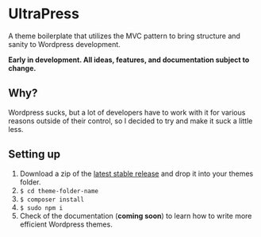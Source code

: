 # UltraPress

A theme boilerplate that utilizes the MVC pattern to bring structure and sanity to Wordpress development.

**Early in development. All ideas, features, and documentation subject to change.**

## Why?

Wordpress sucks, but a lot of developers have to work with it for various reasons outside of their control, so I decided to try and make it suck a little less.

## Setting up

1. Download a zip of the [latest stable release](https://github.com/jakecleary/ultrapress/releases/latest) and drop it into your themes folder.
2. `$ cd theme-folder-name`
3. `$ composer install`
4. `$ sudo npm i`
5. Check of the documentation (**coming soon**) to learn how to write more efficient Wordpress themes.
